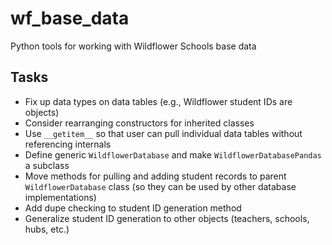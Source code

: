 # wf_base_data

Python tools for working with Wildflower Schools base data

## Tasks
* Fix up data types on data tables (e.g., Wildflower student IDs are objects)
* Consider rearranging constructors for inherited classes
* Use `__getitem__` so that user can pull individual data tables without referencing internals
* Define generic `WildflowerDatabase` and make `WildflowerDatabasePandas` a subclass
* Move methods for pulling and adding student records to parent `WildflowerDatabase` class (so they can be used by other database implementations)
* Add dupe checking to student ID generation method
* Generalize student ID generation to other objects (teachers, schools, hubs, etc.)
